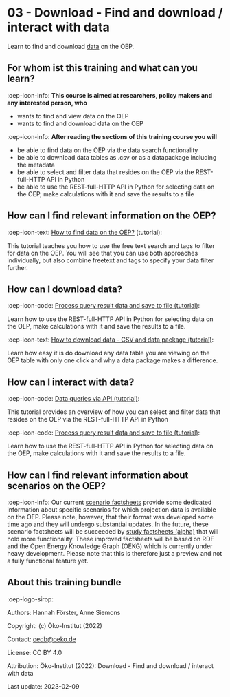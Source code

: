 # 03 - Download - Find and download / interact with data

Learn to find and download [data](https://openenergy-platform.org/dataedit/schemas) on the OEP.

## For whom ist this training and what can you learn?

:oep-icon-info: **This course is aimed at researchers, policy makers and any interested person, who**

- wants to find and view data on the OEP
- wants to find and download data on the OEP

:oep-icon-info: **After reading the sections of this training course you will**

- be able to find data on the OEP via the data search functionality
- be able to download data tables as .csv or as a datapackage including the metadata
- be able to select and filter data that resides on the OEP via the REST-full-HTTP API in Python
- be able to use the REST-full-HTTP API in Python for selecting data on the OEP, make calculations with it and save the results to a file

## How can I find relevant information on the OEP?

:oep-icon-text: [How to find data on the OEP?](https://openenergy-platform.org/tutorials/18/) (tutorial):

This tutorial teaches you how to use the free text search and tags to filter for data on the OEP. You will see that you can use both approaches individually, but also combine freetext and tags to specify your data filter further.

## How can I download data?

:oep-icon-code: [Process query result data and save to file (tutorial)](https://openenergy-platform.org/tutorials/jupyter/OEP_API_tutorial_part4/):

Learn how to use the REST-full-HTTP API in Python for selecting data on the OEP, make calculations
with it and save the results to a file.

:oep-icon-text: [How to download data - CSV and data package (tutorial)](https://openenergy-platform.org/tutorials/19/):

Learn how easy it is do download any data table you are viewing on the OEP table with only one click and why a data package makes a difference.

## How can I interact with data?

:oep-icon-code: [Data queries via API (tutorial)](https://openenergy-platform.org/tutorials/jupyter/OEP_API_tutorial_part2/):

This tutorial provides an overview of how you can select and filter data that resides on the OEP via the REST-full-HTTP
API in Python

:oep-icon-code: [Process query result data and save to file (tutorial)](https://openenergy-platform.org/tutorials/jupyter/OEP_API_tutorial_part4/):

Learn how to use the REST-full-HTTP API in Python for selecting data on the OEP, make calculations
with it and save the results to a file.

## How can I find relevant information about scenarios on the OEP?

:oep-icon-info: Our current [scenario factsheets](https://openenergy-platform.org/factsheets/scenarios/) provide some dedicated information about specific scenarios for which projection data is available on the OEP. Please note, however, that their format was developed some time ago and they will undergo substantial updates. In the future, these scenario factsheets will be succeeded by [study factsheets (alpha)](https://openenergy-platform.org/factsheets/rdf/study/) that will hold more functionality. These improved factsheets will be based on RDF and the Open Energy Knowledge Graph (OEKG) which is currently under heavy development. Please note that this is therefore just a preview and not a fully functional feature yet.

## About this training bundle

:oep-logo-sirop:

Authors: Hannah Förster, Anne Siemons

Copyright: (c) Öko-Institut (2022)

Contact: oedb@oeko.de

License: CC BY 4.0

Attribution: Öko-Institut (2022): Download - Find and download / interact with data

Last update: 2023-02-09
